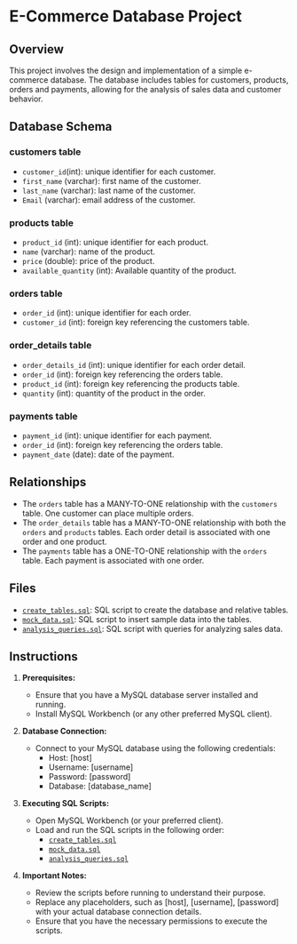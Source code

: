 # E-Commerce Database Project

## Overview

This project involves the design and implementation of a simple e-commerce database.
The database includes tables for customers, products, orders and payments, allowing for the analysis of sales data
and customer behavior.

## Database Schema

### customers table
- `customer_id`(int): unique identifier for each customer.
- `first_name` (varchar): first name of the customer.
- `last_name` (varchar): last name of the customer.
- `Email` (varchar): email address of the customer.

### products table
- `product_id` (int): unique identifier for each product.
- `name` (varchar): name of the product.
- `price` (double): price of the product.
- `available_quantity` (int): Available quantity of the product.

### orders table
- `order_id` (int): unique identifier for each order.
- `customer_id` (int): foreign key referencing the customers table.

### order_details table
- `order_details_id` (int): unique identifier for each order detail.
- `order_id` (int): foreign key referencing the orders table.
- `product_id` (int): foreign key referencing the products table.
- `quantity` (int): quantity of the product in the order.

### payments table
- `payment_id` (int): unique identifier for each payment.
- `order_id` (int): foreign key referencing the orders table.
- `payment_date` (date): date of the payment.

## Relationships
- The `orders` table has a MANY-TO-ONE relationship with the `customers` table. One customer can place multiple orders.
- The `order_details` table has a MANY-TO-ONE relationship with both the `orders` and `products` tables. Each order
  detail is associated with one order and one product.
- The `payments` table has a ONE-TO-ONE relationship with the `orders` table. Each payment is associated with one order.

## Files
- [`create_tables.sql`](sql/create_tables.sql): SQL script to create the database and relative tables.
- [`mock_data.sql`](sql/mock_data.sql): SQL script to insert sample data into the tables.
- [`analysis_queries.sql`](sql/analysis_queries.sql): SQL script with queries for analyzing sales data.

## Instructions

1. **Prerequisites:**
    - Ensure that you have a MySQL database server installed and running.
    - Install MySQL Workbench (or any other preferred MySQL client).

2. **Database Connection:**
    - Connect to your MySQL database using the following credentials:
        - Host: [host]
        - Username: [username]
        - Password: [password]
        - Database: [database_name]

3. **Executing SQL Scripts:**
    - Open MySQL Workbench (or your preferred client).
    - Load and run the SQL scripts in the following order:
        - [`create_tables.sql`](sql/create_tables.sql)
        - [`mock_data.sql`](sql/mock_data.sql)
        - [`analysis_queries.sql`](sql/analysis_queries.sql)

4. **Important Notes:**
    - Review the scripts before running to understand their purpose.
    - Replace any placeholders, such as [host], [username], [password] with your actual database connection details.
    - Ensure that you have the necessary permissions to execute the scripts.

